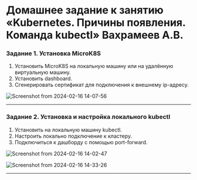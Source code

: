 # Домашнее задание к занятию «Kubernetes. Причины появления. Команда kubectl» Вахрамеев А.В.

### Задание 1. Установка MicroK8S

1. Установить MicroK8S на локальную машину или на удалённую виртуальную машину.
2. Установить dashboard.
3. Сгенерировать сертификат для подключения к внешнему ip-адресу.

![Screenshot from 2024-02-16 14-07-56](https://github.com/alexnet123/homeworks/assets/75438030/bbfdd792-edcc-48a4-9f53-bb7669e372b4)


------

### Задание 2. Установка и настройка локального kubectl
1. Установить на локальную машину kubectl.
2. Настроить локально подключение к кластеру.
3. Подключиться к дашборду с помощью port-forward.

![Screenshot from 2024-02-16 14-02-47](https://github.com/alexnet123/homeworks/assets/75438030/1a626b59-e1db-42ce-b3ca-ed758efdaec6)

![Screenshot from 2024-02-16 14-33-26](https://github.com/alexnet123/homeworks/assets/75438030/d5e271c0-f54c-4a94-938c-76e788dfc738)


------
